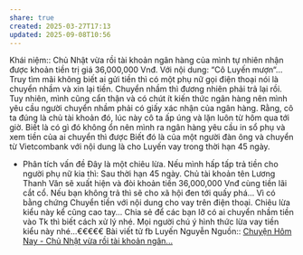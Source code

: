 ```yaml
---
share: true
created: 2025-03-27T17:13
updated: 2025-09-08T10:56
---
```

Khái niệm:: 
Chủ Nhật vừa rồi tài khoản ngân hàng của mình tự nhiên nhận được khoản tiền trị giá 36,000,000 Vnđ. Với nội dung: “Cô Luyến mượn“...
Truy tìm mãi không biết ai gửi tiền thì có một phụ nữ gọi điện thoại nói là chuyển nhầm và xin lại tiền.
Chuyển nhầm thì đương nhiên phải trả lại rồi. Tuy nhiên, mình cũng cẩn thận và có chút ít kiến thức ngân hàng nên mình yêu cầu người chuyển nhầm phải có giấy xác nhận của ngân hàng. Rằng, cô ta đúng là chủ tài khoản đó, lúc này cô ta ấp úng và lặn luôn từ hôm qua tới giờ.
Biết là có gì đó không ổn nên mình ra ngân hàng yêu cầu in sổ phụ và xem tiền của ai chuyển thì được Biết đó là của một người đàn ông và chuyển từ Vietcombank với nội dung là cho Luyến vay trong thời hạn 45 ngày.
* Phân tích vấn đề
Đây là một chiêu lừa. Nếu mình hấp tấp trả tiền cho người phụ nữ kia thì:
Sau thời hạn 45 ngày. Chủ tài khoản tên Lương Thanh Văn sẽ xuất hiện và đòi khoản tiền 36,000,000 Vnđ cùng tiền lãi cắt cổ. Nếu bạn không trả thì sẽ cho xã hội đen tới quấy phá... Vì có bằng chứng
Chuyển tiền với nội dung cho vay trên điện thoại. Chiêu lừa kiểu này kể cũng cao tay...
Chia sẻ để các bạn lỡ có ai chuyển nhầm tiền vào Tk thì biết cách xử lý nhé.
Mọi người chú ý hình thức lừa vay tiền kiểu này nhé…€€€€€
Bài viết tử fb Luyến Nguyễn
Nguồn:: [Chuyện Hôm Nay - Chủ Nhật vừa rồi tài khoản ngân...](https://www.facebook.com/share/p/198Q3tBuCY/)
